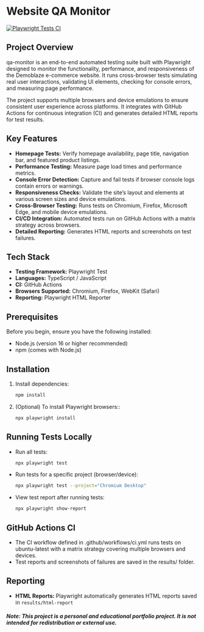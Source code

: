 # Website QA Monitor

[![Playwright Tests CI](https://github.com/Inbar-kr/website-qa-monitor/actions/workflows/ci.yml/badge.svg)](https://github.com/Inbar-kr/website-qa-monitor/actions/workflows/ci.yml)


## Project Overview
qa-monitor is an end-to-end automated testing suite built with Playwright designed to monitor the functionality, performance, and responsiveness of the Demoblaze e-commerce website. It runs cross-browser tests simulating real user interactions, validating UI elements, checking for console errors, and measuring page performance.

The project supports multiple browsers and device emulations to ensure consistent user experience across platforms. It integrates with GitHub Actions for continuous integration (CI) and generates detailed HTML reports for test results.

## Key Features
- **Homepage Tests:** Verify homepage availability, page title, navigation bar, and featured product listings.
- **Performance Testing:** Measure page load times and performance metrics.
- **Console Error Detection:** Capture and fail tests if browser console logs contain errors or warnings.
- **Responsiveness Checks:** Validate the site’s layout and elements at various screen sizes and device emulations.
- **Cross-Browser Testing:** Runs tests on Chromium, Firefox, Microsoft Edge, and mobile device emulations.
- **CI/CD Integration:** Automated tests run on GitHub Actions with a matrix strategy across browsers.
- **Detailed Reporting:** Generates HTML reports and screenshots on test failures.

## Tech Stack
- **Testing Framework:** Playwright Test  
- **Languages:** TypeScript / JavaScript  
- **CI:** GitHub Actions  
- **Browsers Supported:** Chromium, Firefox, WebKit (Safari)  
- **Reporting:** Playwright HTML Reporter  

## Prerequisites
Before you begin, ensure you have the following installed:
- Node.js (version 16 or higher recommended)
- npm (comes with Node.js)

## Installation
1. Install dependencies:
    ```bash
   npm install
3. (Optional) To install Playwright browsers::
    ```bash
   npx playwright install
## Running Tests Locally
- Run all tests:
    ```bash
   npx playwright test
- Run tests for a specific project (browser/device):
    ```bash
   npx playwright test --project="Chromium Desktop"
- View test report after running tests:
    ```bash
   npx playwright show-report
## GitHub Actions CI
- The CI workflow defined in .github/workflows/ci.yml runs tests on ubuntu-latest with a matrix strategy covering multiple browsers and devices.
- Test reports and screenshots of failures are saved in the results/ folder.
## Reporting
- **HTML Reports:** Playwright automatically generates HTML reports saved in `results/html-report`

##### Note: This project is a personal and educational portfolio project. It is not intended for redistribution or external use.